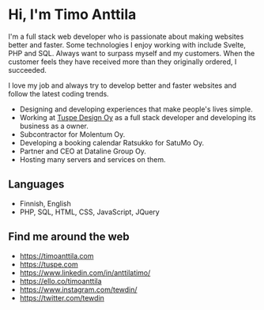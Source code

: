 # Hi, I'm Timo Anttila

I'm a full stack web developer who is passionate about making websites better and faster. Some technologies I enjoy working with include Svelte, PHP and SQL. Always want to surpass myself and my customers. When the customer feels they have received more than they originally ordered, I succeeded.

I love my job and always try to develop better and faster websites and follow the latest coding trends.

- Designing and developing experiences that make people's lives simple.
- Working at [Tuspe Design Oy](https://tuspe.com) as a full stack developer and developing its business as a owner.
- Subcontractor for Molentum Oy.
- Developing a booking calendar Ratsukko for SatuMo Oy.
- Partner and CEO at Dataline Group Oy.
- Hosting many servers and services on them.

## Languages

- Finnish, English
- PHP, SQL, HTML, CSS, JavaScript, JQuery

## Find me around the web

- https://timoanttila.com
- https://tuspe.com
- https://www.linkedin.com/in/anttilatimo/
- https://ello.co/timoanttila
- https://www.instagram.com/tewdin/
- https://twitter.com/tewdin
